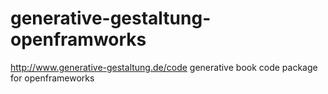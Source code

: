 generative-gestaltung-openframworks
===================================

http://www.generative-gestaltung.de/code  generative book code package for openframeworks
